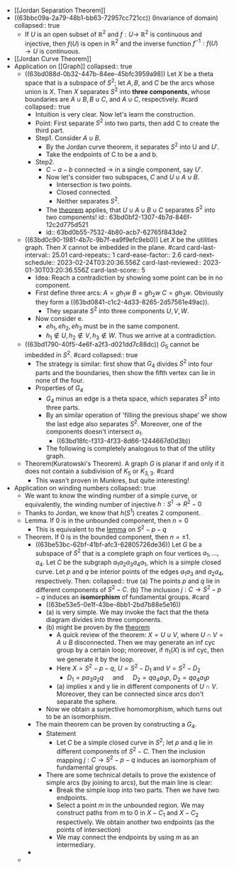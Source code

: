 - [[Jordan Separation Theorem]]
- ((63bbc09a-2a79-48b1-bb63-72957cc721cc)) (Invariance of domain)
  collapsed:: true
	- If $U$ is an open subset of $\mathbb{R}^2$ and $f: U \rightarrow$ $\mathbb{R}^2$ is continuous and injective, then $f(U)$ is open in $\mathbb{R}^2$ and the inverse function $f^{-1}: f(U) \rightarrow U$ is continuous.
- [[Jordan Curve Theorem]]
- Application on [[Graph]]
  collapsed:: true
	- ((63bd088d-0b32-447b-84ee-45bfc3959a98)) Let $X$ be a theta space that is a subspace of $S^2$; let $A, B$, and $C$ be the arcs whose union is $X$. Then $X$ separates $S^2$ into **three components**, whose boundaries are $A \cup B, B \cup C$, and $A \cup C$, respectively. #card
	  collapsed:: true
		- Intuition is very clear. Now let's learn the construction.
		- Point: First separate $S^2$ into two parts, then add C to create the third part.
		- Step1. Consider $A\cup B$.
			- By the Jordan curve theorem, it separates $S^2$ into U and $U'$.
			- Take the endpoints of C to be a and b.
		- Step2.
			- $C-a-b$ connected -> in a single component, say $U'$.
			- Now let's consider two subspaces, $C$ and $U \cup A \cup B$.
				- Intersection is two points.
				- Closed connected.
				- Neither separates $S^2$.
			- The [theorem](((63bbddf3-847f-49e2-ac2a-90935bf64b53))) applies, that $U\cup A \cup B \cup C$ separates $S^2$ into two components!
			  id:: 63bd0bf2-1307-4b7d-846f-12c2d775d521
			- id:: 63bd0b55-7532-4b80-acb7-62765f843de2
	- ((63bd0c90-1981-4b7c-9b7f-ea9f9efc9eb0)) Let $X$ be the utilities graph. Then $X$ cannot be imbedded in the plane. #card
	  card-last-interval:: 25.01
	  card-repeats:: 1
	  card-ease-factor:: 2.6
	  card-next-schedule:: 2023-02-24T03:20:36.556Z
	  card-last-reviewed:: 2023-01-30T03:20:36.556Z
	  card-last-score:: 5
		- Idea: Reach a contradiction by showing some point can be in no component.
		- First define three arcs: $A=g h_1 w$ $B=g h_2 w$ $C=g h_3 w$. Obviously they form a ((63bd0841-c1c2-4d33-8265-2d57561e49ac)).
			- They separate $S^2$ into three components $U,V,W$.
		- Now consider e.
			- $eh_1,eh_2,eh_3$ must be in the same component.
			- $h_1\notin U,h_2 \notin V, h_3\notin W$. Thus we arrive at a contradiction.
	- ((63bd1790-40f5-4e6f-a2f3-d021dd7c88dc)) $G_5$ cannot be imbedded in $S^2$. #card
	  collapsed:: true
		- The strategy is similar: first show that $G_4$ divides $S^2$ into four parts and the boundaries, then show the fifth vertex can lie in none of the four.
		- Properties of $G_4$
			- $G_4$ minus an edge is a theta space, which separates $S^2$ into three parts.
			- By an similar operation of 'filling the previous shape' we show the last edge also separates $S^2$. Moreover, one of the components doesn't intersect $a_1$.
				- ((63bd18fc-f313-4f33-8d66-1244667d0d3b))
			- The following is completely analogous to that of the utility graph.
	- Theorem(Kuratowski's Theorem). A graph $G$ is planar if and only if it does not contain a subdivision of $K_5$ or $K_{3,3}$. #card
		- This wasn't proven in Munkres, but quite interesting!
- Application on winding numbers
  collapsed:: true
	- We want to know the winding number of a simple curve, or equivalently, the winding number of injective $h: S^1\to R^2-0$
	- Thanks to Jordan, we know that $h(S^1)$ creates 2 component.
	- Lemma. If 0 is in the unbounded component, then $n=0$
		- This is equivalent to the [lemma](((63ba6c1e-488e-40e1-993b-729fc59ffccb))) on $S^2-p-q$
	- Theorem. If 0 is in the bounded component, then $n=\pm1$.
		- ((63be53bc-62bf-41bf-afc3-62805726de36)) Let $G$ be a subspace of $S^2$ that is a complete graph on four vertices $a_1, \ldots, a_4$. Let $C$ be the subgraph $a_1 a_2 a_3 a_4 a_1$, which is a simple closed curve. Let $p$ and $q$ be interior points of the edges $a_1 a_3$ and $a_2 a_4$, respectively. Then:
		  collapsed:: true
		  (a) The points $p$ and $q$ lie in different components of $S^2-C$.
		  (b) The inclusion $j: C \rightarrow S^2-p-q$ induces an **isomorphism** of fundamental groups. #card
			- ((63be53e5-0e1f-43be-8bb1-2bd7b88e5e16))
			- (a) is very simple. We may invoke the fact that the theta diagram divides into three components.
			- (b) might be proven by the [theorem](((63bbc3cd-2356-45f1-819c-e950c33d75aa)))
				- A quick review of the theorem: $X=U\cup V$, where $U \cap V =A \cup B$ disconnected. Then we may generate an inf cyc group by a certain loop; moreover, if $\pi_1(X)$ is inf cyc, then we generate it by the loop.
				- Here $X=S^2-p-q$, $U=S^2-D_1$ and $V=S^2-D_2$
					- $D_1=p a_3 a_2 q \quad$ and $\quad D_2=q a_4 a_1 p$, $D_2=q a_4 a_1 p$
				- (a) implies x and y lie in different components of $U \cap V$. Moreover, they can be connected since arcs don't separate the sphere.
			- Now we obtain a surjective homomorphism, which turns out to be an isomorphism.
		- The main theorem can be proven by constructing a $G_4$.
			- Statement
				- Let $C$ be a simple closed curve in $S^2$; let $p$ and $q$ lie in different components of $S^2-C$. Then the inclusion mapping $j: C \rightarrow S^2-p-q$ induces an isomorphism of fundamental groups.
			- There are some technical details to prove the existence of simple arcs (by joining to arcs), but the main line is clear:
				- Break the simple loop into two parts. Then we have two endpoints.
				- Select a point $m$ in the unbounded region. We may construct paths from $m$ to 0 in $X-C_1$ and $X-C_2$ respectively. We obtain another two endpoints (as the points of intersection)
				- We may connect the endpoints by using $m$ as an intermediary.
		-
	-